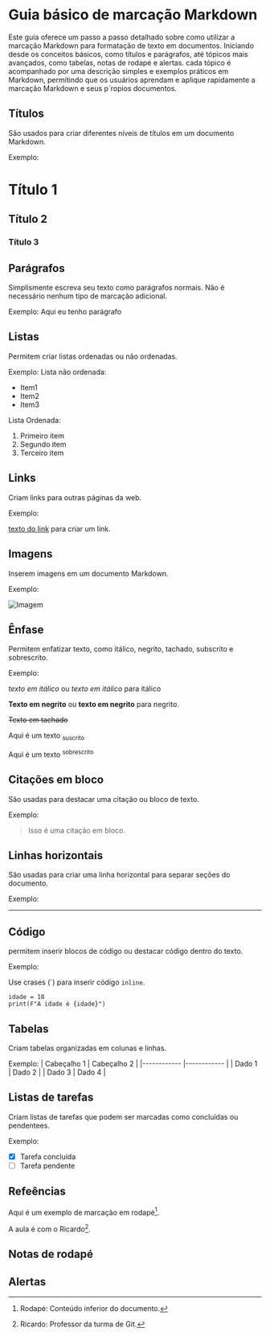 
# Guia básico de marcação Markdown
Este guia oferece um passo a passo detalhado sobre como utilizar a marcação Markdown para formatação de texto em documentos. Iniciando desde os conceitos básicos, como títulos e parágrafos, até tópicos mais avançados, como tabelas, notas de rodapé e alertas. cada tópico é acompanhado por uma descrição simples e exemplos práticos em Markdown, permitindo que os usuários aprendam e aplique rapidamente a marcação Markdown e seus p´ropios documentos.

## Títulos
São  usados para criar diferentes níveis de títulos em um documento Markdown.

Exemplo:
# Título 1
## Título 2
### Título 3

## Parágrafos
Simplismente escreva seu texto como parágrafos normais. Não é necessário nenhum tipo de marcação adicional.

Exemplo:
Aqui eu tenho parágrafo

## Listas

Permitem criar listas ordenadas ou não ordenadas.

Exemplo:
Lista não ordenada:

* Item1
* Item2
* Item3

Lista Ordenada:
1. Primeiro item
2. Segundo item
3. Terceiro item

## Links
Criam links para outras páginas da web.

Exemplo:

[texto do link](URL) para criar um link.

## Imagens
Inserem imagens em um documento Markdown.

Exemplo:

![Imagem](URL_da_imagem)

## Ênfase
Permitem enfatizar texto, como itálico, negrito, tachado, subscrito e sobrescrito.

Exemplo:

*texto em itálico* ou _texto em itálico_ para itálico

**Texto em negrito** ou __texto em negrito__ para negrito.

~~Texto em tachado~~

Aqui é um texto <sub> suscrito </sub>

Aqui é um texto <sup> sobrescrito </sup>

## Citações em bloco
São usadas para destacar uma citação ou bloco de texto.

Exemplo: 

>Isso é uma citação em bloco.

## Linhas horizontais
São usadas para criar uma linha horizontal para separar seções do documento.

Exemplo:

---

## Código

permitem inserir blocos de código ou destacar código dentro do texto.

Exemplo:

Use crases (\`) para inserir código `inline`.

```
idade = 18
print(F"A idade é {idade}")

```

## Tabelas
Criam tabelas organizadas em colunas e linhas.

Exemplo:
| Cabeçalho 1 | Cabeçalho 2 |
|------------ |------------ |
| Dado 1      | Dado 2      |
| Dado 3      | Dado 4      |

## Listas de tarefas
Criam listas de tarefas que podem ser marcadas como concluídas ou pendentees. 

Exemplo:
- [X] Tarefa concluída
- [ ]  Tarefa pendente

## Refeências
Aqui é um exemplo de marcação em rodapé[^1].

A aula é com o Ricardo[^2].

[^1]: Rodapé: Conteúdo inferior do documento.
[^2]: Ricardo: Professor da turma de Git.

## Notas de rodapé

## Alertas

